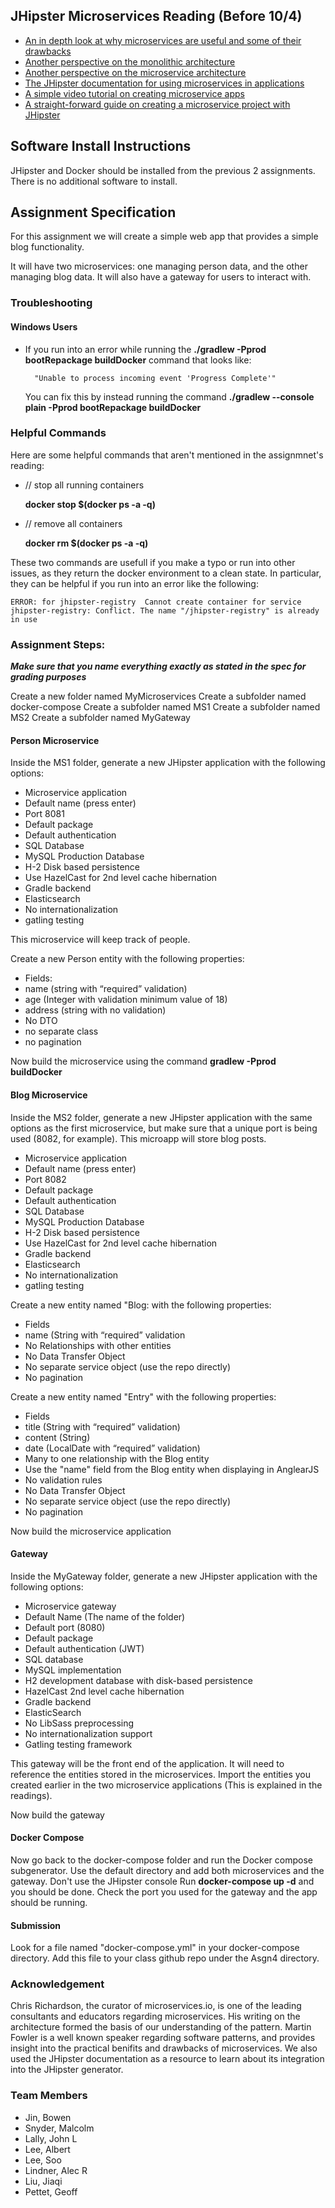 ## JHipster Microservices Reading (Before 10/4)

- [An in depth look at why microservices are useful and some of their drawbacks](http://martinfowler.com/articles/microservices.html)
- [Another perspective on the monolithic architecture](http://microservices.io/patterns/monolithic.html)
- [Another perspective on the microservice architecture](http://microservices.io/patterns/microservices.html)
- [The JHipster documentation for using microservices in applications](https://jhipster.github.io/microservices-architecture/)
- [A simple video tutorial on creating microservice apps](https://www.linkedin.com/pulse/jhipster-quick-demo-how-create-microservices-gateways-victor-gil)
- [A straight-forward guide on creating a microservice project with JHipster](https://docs.google.com/document/d/1Wxo43oJgp4XP-C72pIbT-cjV0S4OlAHHAxxt7bgXFHw/edit#heading=h.3bpe7usu47rb)

## Software Install Instructions
JHipster and Docker should be installed from the previous 2 assignments. 
There is no additional software to install.

## Assignment Specification

For this assignment we will create a simple web app that provides a simple blog functionality. 

It will have two microservices: one managing person data, and the other managing blog data. 
It will also have a gateway for users to interact with. 

### Troubleshooting
#### Windows Users

- If you run into an error while running the **./gradlew -Pprod bootRepackage buildDocker** command that looks like:

		"Unable to process incoming event 'Progress Complete'"

	You can fix this by instead running the command **./gradlew --console plain -Pprod bootRepackage buildDocker**

### Helpful Commands
Here are some helpful commands that aren't mentioned in the assignmnet's reading:

- // stop all running containers


	**docker stop $(docker ps -a -q)**

- // remove all containers
	
	**docker rm $(docker ps -a -q)**

These two commands are usefull if you make a typo or run into other issues, as they return the docker environment to a clean state. 
In particular, they can be helpful if you run into an error like the following: 

	ERROR: for jhipster-registry  Cannot create container for service
	jhipster-registry: Conflict. The name "/jhipster-registry" is already
	in use

### Assignment Steps: 

**_Make sure that you name everything exactly as stated in the spec for grading purposes_**

Create a new folder named MyMicroservices
Create a subfolder named docker-compose
Create a subfolder named MS1
Create a subfolder named MS2 
Create a subfolder named MyGateway


#### Person Microservice
Inside the MS1 folder, generate a new JHipster application with the following options:

- Microservice application
- Default name (press enter)
- Port 8081
- Default package
- Default authentication
- SQL Database
- MySQL Production Database
- H-2 Disk based persistence
- Use HazelCast for 2nd level cache hibernation 
- Gradle backend
- Elasticsearch
- No internationalization
- gatling testing

This microservice will keep track of people. 

Create a new Person entity with the following properties:
- Fields:
 - name (string with “required” validation)
 - age (Integer with validation minimum value of 18)
 - address (string with no validation)
- No DTO 
- no separate class 
- no pagination

Now build the microservice using the command 
**gradlew -Pprod buildDocker**

#### Blog Microservice
Inside the MS2 folder, generate a new JHipster application with the same options as the first microservice, but make sure that a unique port is being used (8082, for example). This microapp will store blog posts.

- Microservice application
- Default name (press enter)
- Port 8082
- Default package
- Default authentication
- SQL Database
- MySQL Production Database
- H-2 Disk based persistence
- Use HazelCast for 2nd level cache hibernation 
- Gradle backend
- Elasticsearch
- No internationalization
- gatling testing

 
Create a new entity named "Blog: with the following properties:
- Fields
 - name (String with “required” validation 
- No Relationships with other entities
- No Data Transfer Object
- No separate service object (use the repo directly)
- No pagination

Create a new entity named "Entry" with the following properties: 
- Fields
 - title (String with “required” validation)
 - content (String)
 - date (LocalDate with “required” validation)
- Many to one relationship with the Blog entity
 - Use the "name" field from the Blog entity when displaying in AnglearJS
 - No validation rules
- No Data Transfer Object
- No separate service object (use the repo directly)
- No pagination

Now build the microservice application

#### Gateway
Inside the MyGateway folder, generate a new JHipster application with the following options:

- Microservice gateway
- Default Name (The name of the folder)
- Default port (8080)
- Default package
- Default authentication (JWT)
- SQL database
- MySQL implementation
- H2 development database with disk-based persistence
- HazelCast 2nd level cache hibernation
- Gradle backend
- ElasticSearch
- No LibSass preprocessing
- No internationalization support
- Gatling testing framework

This gateway will be the front end of the application. It will need to reference the entities stored in the microservices. 
Import the entities you created earlier in the two microservice applications (This is explained in the readings). 

Now build the gateway 

#### Docker Compose
Now go back to the docker-compose folder and run the Docker compose subgenerator. Use the default directory and add both microservices and the gateway. Don't use the JHipster console 
Run **docker-compose up -d** and you should be done. Check the port you used for the gateway and the app should be running.


#### Submission 
Look for a file named "docker-compose.yml" in your docker-compose directory. Add this file to your class github repo under the Asgn4 directory.


### Acknowledgement

Chris Richardson, the curator of microservices.io, is one of the leading 
consultants and educators regarding microservices. His writing on the 
architecture formed the basis of our understanding of the pattern.
Martin Fowler is a well known speaker regarding software patterns, 
and provides insight into the practical benifits and drawbacks of microservices.
We also used the JHipster documentation as a resource to learn about its 
integration into the JHipster generator.

### Team Members

- Jin, Bowen
- Snyder, Malcolm
- Lally, John L
- Lee, Albert
- Lee, Soo
- Lindner, Alec R
- Liu, Jiaqi
- Pettet, Geoff
